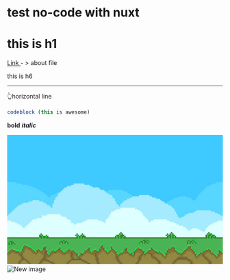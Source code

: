 # test no-code with nuxt

# this is h1

[Link ](about)- > about file

this is h6

---

👆horizontal line

```js [js]
codeblock (this is awesome)
```

**bold** _**italic**_

![bg.jpg](/bg.jpg)![New image](https://via.placeholder.com/600x400?text=New+image)
